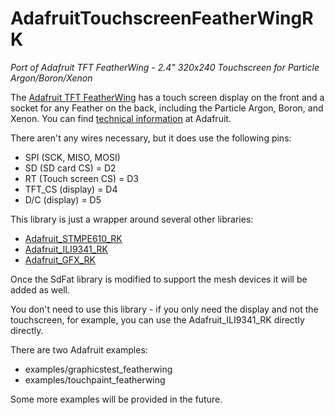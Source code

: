 # AdafruitTouchscreenFeatherWingRK

*Port of Adafruit TFT FeatherWing - 2.4" 320x240 Touchscreen for Particle Argon/Boron/Xenon*

The [Adafruit TFT FeatherWing](https://www.adafruit.com/product/3315) has a touch screen display on the front and a socket for any Feather on the back, including the Particle Argon, Boron, and Xenon. You can find [technical information](https://learn.adafruit.com/adafruit-2-4-tft-touch-screen-featherwing) at Adafruit.

There aren't any wires necessary, but it does use the following pins:

- SPI (SCK, MISO, MOSI)
- SD (SD card CS) = D2
- RT (Touch screen CS) = D3
- TFT_CS (display) = D4
- D/C (display) = D5

This library is just a wrapper around several other libraries:

- [Adafruit\_STMPE610\_RK](https://github.com/rickkas7/Adafruit_STMPE610_RK)
- [Adafruit\_ILI9341\_RK](https://github.com/rickkas7/Adafruit_ILI9341_RK)
- [Adafruit\_GFX\_RK](https://github.com/rickkas7/Adafruit_GFX_RK)

Once the SdFat library is modified to support the mesh devices it will be added as well. 

You don't need to use this library - if you only need the display and not the touchscreen, for example, you can use the Adafruit\_ILI9341\_RK directly directly.

There are two Adafruit examples:

- examples/graphicstest\_featherwing
- examples/touchpaint\_featherwing

Some more examples will be provided in the future.



